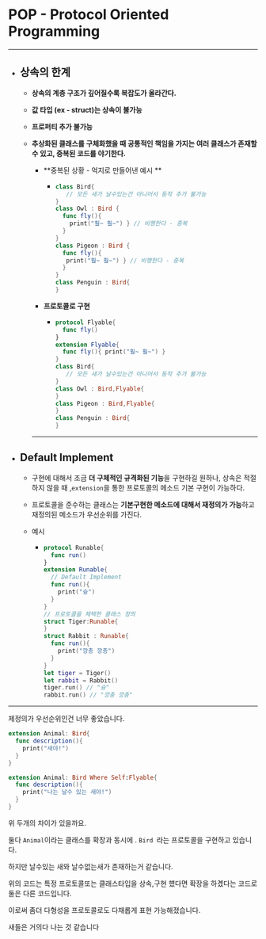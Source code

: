 # POP - Protocol Oriented Programming

---

- ## 상속의 한계

  - **상속의 계층 구조가 깊어질수록 복잡도가 올라간다.**

  - **값 타입 (ex - struct)는 상속이 불가능**

  - **프로퍼티 추가 불가능**

  - **추상화된 클래스를 구체화했을 때 공통적인 책임을 가지는 여러 클래스가 존재할 수 있고, 중복된 코드를 야기한다.**

    - **중복된 상황  - 억지로 만들어낸 예시 ** 

      - ```swift
        class Bird{
           // 모든 새가 날수있는건 아니어서 동작 추가 불가능 
        }
        class Owl : Bird { 
          func fly(){
            print("훨~ 훨~") } // 비행한다 - 중복 
          }
        }
        class Pigeon : Bird {
          func fly(){ 
           print("훨~ 훨~") } // 비행한다 - 중복 
          }
        }
        class Penguin : Bird{
        }
        ```

    - **프로토콜로 구현**

      - ```swift
        protocol Flyable{
          func fly()
        }
        extension Flyable{
          func fly(){ print("훨~ 훨~") }
        }
        class Bird{
           // 모든 새가 날수있는건 아니어서 동작 추가 불가능 
        }
        class Owl : Bird,Flyable{ 
        }
        class Pigeon : Bird,Flyable{
        }
        class Penguin : Bird{
        }
        ```

      

    ****

- ## Default Implement

  - 구현에 대해서 조금 **더 구체적인 규격화된 기능**을 구현하길 원하나, 상속은 적절하지 않을 때  ,`extension`을 통한 프로토콜의 메소드 기본 구현이 가능하다.

  - 프로토콜을 준수하는 클래스는 **기본구현한 메소드에 대해서 재정의가 가능**하고 재정의된 메소드가 우선순위를 가진다.

  - 예시

    - ```swift
      protocol Runable{
        func run()
      }
      extension Runable{
        // Default Implement
        func run(){
          print("슝")
        }
      }
      // 프로토콜을 체택한 클래스 정의
      struct Tiger:Runable{
      }
      struct Rabbit : Runable{
        func run(){
          print("깡총 깡총")
        }
      }
      let tiger = Tiger()
      let rabbit = Rabbit()
      tiger.run() // "슝"
      rabbit.run() // "깡총 깡총"
      ```

---

제정의가 우선순위인건 너무 좋았습니다.

```swift
extension Animal: Bird{
  func description(){
    print("새야!")
  }
}

extension Animal: Bird Where Self:Flyable{
  func description(){
    print("나는 날수 있는 새야!")
  }
}
```

위 두개의 차이가 있을까요.

둘다 `Animal`이라는 클래스를 확장과 동시에 . `Bird `라는 프로토콜을 구현하고 있습니다.

하지만 날수있는 새와 날수없는새가 존재하는거 같습니다.

위의 코드는 특정 프로토콜또는 클래스타입을 상속,구현 헀다면 확장을 하곘다는 코드로 둘은 다른 코드입니다.

이로써 좀더 다형성을 프로토콜로도 다채롭게 표현 가능해졌습니다.

새들은 거의다 나는 것 같습니다